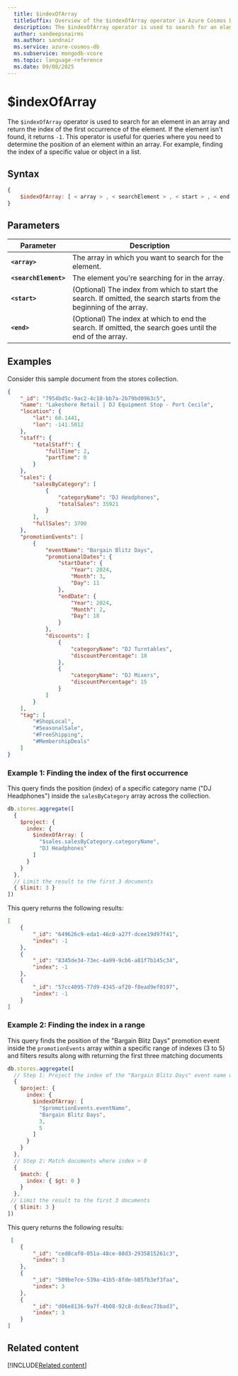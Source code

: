 ```yaml
---
  title: $indexOfArray
  titleSuffix: Overview of the $indexOfArray operator in Azure Cosmos DB for MongoDB (vCore)
  description: The $indexOfArray operator is used to search for an element in an array and return the index of the first occurrence of the element. 
  author: sandeepsnairms
  ms.author: sandnair
  ms.service: azure-cosmos-db
  ms.subservice: mongodb-vcore
  ms.topic: language-reference
  ms.date: 09/08/2025
---
```


# $indexOfArray

The `$indexOfArray` operator is used to search for an element in an array and return the index of the first occurrence of the element. If the element isn't found, it returns `-1`. This operator is useful for queries where you need to determine the position of an element within an array. For example,  finding the index of a specific value or object in a list.

## Syntax

```javascript
{
    $indexOfArray: [ < array > , < searchElement > , < start > , < end > ]
}
```

## Parameters

| Parameter | Description |
| --- | --- |
| **`<array>`**| The array in which you want to search for the element.|
| **`<searchElement>`**|  The element you're searching for in the array.|
| **`<start>`**| (Optional) The index from which to start the search. If omitted, the search starts from the beginning of the array.|
| **`<end>`**| (Optional) The index at which to end the search. If omitted, the search goes until the end of the array.|

## Examples

Consider this sample document from the stores collection.

```json
{
    "_id": "7954bd5c-9ac2-4c10-bb7a-2b79bd0963c5",
    "name": "Lakeshore Retail | DJ Equipment Stop - Port Cecile",
    "location": {
        "lat": 60.1441,
        "lon": -141.5012
    },
    "staff": {
        "totalStaff": {
            "fullTime": 2,
            "partTime": 0
        }
    },
    "sales": {
        "salesByCategory": [
            {
                "categoryName": "DJ Headphones",
                "totalSales": 35921
            }
        ],
        "fullSales": 3700
    },
    "promotionEvents": [
        {
            "eventName": "Bargain Blitz Days",
            "promotionalDates": {
                "startDate": {
                    "Year": 2024,
                    "Month": 3,
                    "Day": 11
                },
                "endDate": {
                    "Year": 2024,
                    "Month": 2,
                    "Day": 18
                }
            },
            "discounts": [
                {
                    "categoryName": "DJ Turntables",
                    "discountPercentage": 18
                },
                {
                    "categoryName": "DJ Mixers",
                    "discountPercentage": 15
                }
            ]
        }
    ],
    "tag": [
        "#ShopLocal",
        "#SeasonalSale",
        "#FreeShipping",
        "#MembershipDeals"
    ]
}
```

### Example 1: Finding the index of the first occurrence

This query finds the position (index) of a specific category name ("DJ Headphones") inside the `salesByCategory` array across the collection.

```javascript
db.stores.aggregate([
  {
    $project: {
      index: {
        $indexOfArray: [
          "$sales.salesByCategory.categoryName",
          "DJ Headphones"
        ]
      }
    }
  },
  // Limit the result to the first 3 documents
  { $limit: 3 } 
])
```

This query returns the following results:

```json
[
    {
        "_id": "649626c9-eda1-46c0-a27f-dcee19d97f41",
        "index": -1
    },
    {
        "_id": "8345de34-73ec-4a99-9cb6-a81f7b145c34",
        "index": -1
    },
    {
        "_id": "57cc4095-77d9-4345-af20-f8ead9ef0197",
        "index": -1
    }
]
```

### Example 2: Finding the index in a range

This query finds the position of the "Bargain Blitz Days" promotion event inside the `promotionEvents` array within a specific range of indexes (3 to 5) and filters results along with returning the first three matching documents

```javascript
db.stores.aggregate([
  // Step 1: Project the index of the "Bargain Blitz Days" event name within the specified range
  {
    $project: {
      index: {
        $indexOfArray: [
          "$promotionEvents.eventName",
          "Bargain Blitz Days",
          3,
          5
        ]
      }
    }
  },
  // Step 2: Match documents where index > 0
  {
    $match: {
      index: { $gt: 0 }
    }
  },
 // Limit the result to the first 3 documents
  { $limit: 3 }                          
])
```

This query returns the following results:

```json
 [
    {
        "_id": "ced8caf0-051a-48ce-88d3-2935815261c3",
        "index": 3
    },
    {
        "_id": "509be7ce-539a-41b5-8fde-b85fb3ef3faa",
        "index": 3
    },
    {
        "_id": "d06e8136-9a7f-4b08-92c8-dc8eac73bad3",
        "index": 3
    }
]
```

## Related content

[!INCLUDE[Related content](../includes/related-content.md)]
